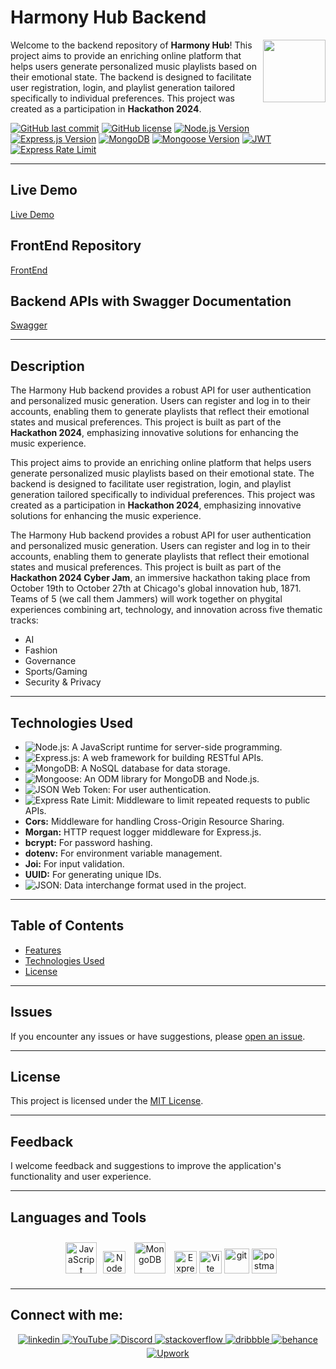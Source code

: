 # Harmony Hub Backend

<img align="right" src="https://media.giphy.com/media/du3J3cXyzhj75IOgvA/giphy.gif" width="100"/>

Welcome to the backend repository of **Harmony Hub**! This project aims to provide an enriching online platform that helps users generate personalized music playlists based on their emotional state. The backend is designed to facilitate user registration, login, and playlist generation tailored specifically to individual preferences. This project was created as a participation in **Hackathon 2024**.

[![GitHub last commit](https://img.shields.io/github/last-commit/Alexandrbig1/harmony-hub-backend)](https://github.com/Alexandrbig1/harmony-hub-backend/commits/main)
[![GitHub license](https://img.shields.io/github/license/Alexandrbig1/harmony-hub-backend)](https://github.com/Alexandrbig1/harmony-hub-backend/blob/main/LICENSE)
[![Node.js Version](https://img.shields.io/badge/Node.js-v18.18.0-2B8B27)](https://nodejs.org/)
[![Express.js Version](https://img.shields.io/badge/Express.js-v4.18.2-000000)](https://expressjs.com/)
[![MongoDB](https://img.shields.io/badge/MongoDB-v6.3.0-3B9539)](https://www.mongodb.com/)
[![Mongoose Version](https://img.shields.io/badge/Mongoose-v8.0.3-6B0002)](https://mongoosejs.com/)
[![JWT](https://img.shields.io/badge/JSON%20Web%20Token-v9.0.2-000000)](https://jwt.io/)
[![Express Rate Limit](https://img.shields.io/badge/Express%20Rate%20Limit-7.4.1-000000)](https://github.com/nfriedly/express-rate-limit)

---

## Live Demo

[Live Demo](https://harmony-hub-live.netlify.app)

## FrontEnd Repository

[FrontEnd](https://github.com/Alexandrbig1/harmony-hub)

## Backend APIs with Swagger Documentation

[Swagger](https://harmony-hub-backend.onrender.com/api-docs)

---

## Description

The Harmony Hub backend provides a robust API for user authentication and personalized music generation. Users can register and log in to their accounts, enabling them to generate playlists that reflect their emotional states and musical preferences. This project is built as part of the **Hackathon 2024**, emphasizing innovative solutions for enhancing the music experience.

This project aims to provide an enriching online platform that helps users generate personalized music playlists based on their emotional state. The backend is designed to facilitate user registration, login, and playlist generation tailored specifically to individual preferences. This project was created as a participation in **Hackathon 2024**, emphasizing innovative solutions for enhancing the music experience.

The Harmony Hub backend provides a robust API for user authentication and personalized music generation. Users can register and log in to their accounts, enabling them to generate playlists that reflect their emotional states and musical preferences. This project is built as part of the **Hackathon 2024 Cyber Jam**, an immersive hackathon taking place from October 19th to October 27th at Chicago's global innovation hub, 1871. Teams of 5 (we call them Jammers) will work together on phygital experiences combining art, technology, and innovation across five thematic tracks:

- AI
- Fashion
- Governance
- Sports/Gaming
- Security & Privacy

---

## Technologies Used

- ![Node.js](https://img.shields.io/badge/Node.js-339933.svg?style=for-the-badge&logo=nodedotjs&logoColor=white): A JavaScript runtime for server-side programming.
- ![Express.js](https://img.shields.io/badge/Express-000000.svg?style=for-the-badge&logo=Express&logoColor=white): A web framework for building RESTful APIs.
- ![MongoDB](https://img.shields.io/badge/MongoDB-47A248.svg?style=for-the-badge&logo=mongodb&logoColor=white): A NoSQL database for data storage.
- ![Mongoose](https://img.shields.io/badge/Mongoose-880000.svg?style=for-the-badge&logo=mongoose&logoColor=white): An ODM library for MongoDB and Node.js.
- ![JSON Web Token](https://img.shields.io/badge/JSON%20Web%20Tokens-000000.svg?style=for-the-badge&logo=JSON-Web-Tokens&logoColor=white): For user authentication.
- ![Express Rate Limit](https://img.shields.io/badge/Express%20Rate%20Limit-7.4.1-000000): Middleware to limit repeated requests to public APIs.
- **Cors:** Middleware for handling Cross-Origin Resource Sharing.
- **Morgan:** HTTP request logger middleware for Express.js.
- **bcrypt:** For password hashing.
- **dotenv:** For environment variable management.
- **Joi:** For input validation.
- **UUID:** For generating unique IDs.
- ![JSON](https://img.shields.io/badge/JSON-000000.svg?style=for-the-badge&logo=JSON&logoColor=white): Data interchange format used in the project.

---

## Table of Contents

- [Features](#features)
- [Technologies Used](#technologies-used)
- [License](#license)

---

## Issues

If you encounter any issues or have suggestions, please
[open an issue](https://github.com/Alexandrbig1/harmony-hub-backend/issues).

---

## License

This project is licensed under the [MIT License](LICENSE).

---

## Feedback

I welcome feedback and suggestions to improve the application's functionality and user experience.

---

## Languages and Tools

<div align="center">
<a href="https://www.javascript.com/" target="_blank"><img style="margin: 10px" src="https://profilinator.rishav.dev/skills-assets/javascript-original.svg" alt="JavaScript" height="50" /></a><a href="https://nodejs.org/en/" target="_blank" rel="noreferrer"><img src="https://raw.githubusercontent.com/danielcranney/readme-generator/main/public/icons/skills/nodejs-colored.svg" width="36" height="36" alt="NodeJS" /></a>
<a href="https://www.mongodb.com/" target="_blank"><img style="margin: 10px" src="https://profilinator.rishav.dev/skills-assets/mongodb-original-wordmark.svg" alt="MongoDB" height="50" /></a>
<a href="https://expressjs.com/" target="_blank" rel="noreferrer"><img src="https://raw.githubusercontent.com/danielcranney/readme-generator/main/public/icons/skills/express-colored.svg" width="36" height="36" alt="Express" /></a>
<a href="https://vitejs.dev/" target="_blank" rel="noreferrer"><img src="https://raw.githubusercontent.com/danielcranney/readme-generator/main/public/icons/skills/vite-colored.svg" width="36" height="36" alt="Vite" /></a>
<a href="https://git-scm.com/" target="_blank" rel="noreferrer">
<img src="https://www.vectorlogo.zone/logos/git-scm/git-scm-icon.svg" alt="git" width="40" height="40"/></a>
<a href="https://postman.com" target="_blank" rel="noreferrer"><img src="https://www.vectorlogo.zone/logos/getpostman/getpostman-icon.svg" alt="postman" width="40" height="40"/></a>
</div>

---

## Connect with me:

<div align="center">
<a href="https://linkedin.com/in/alex-smagin29" target="_blank">
<img src=https://img.shields.io/badge/linkedin-%231E77B5.svg?&style=for-the-badge&logo=linkedin&logoColor=white alt=linkedin style="margin-bottom: 5px;" />
</a>
<a href="https://www.youtube.com/@AlexSmaginDev" target="_blank">
<img src="https://img.shields.io/badge/youtube-%23FF0000.svg?&style=for-the-badge&logo=youtube&logoColor=white" alt="YouTube" style="margin-bottom: 5px;" />
</a>
<a href="https://discord.gg/t6MGsCqdFX" target="_blank">
<img src="https://img.shields.io/badge/discord-%237289DA.svg?&style=for-the-badge&logo=discord&logoColor=white" alt="Discord" style="margin-bottom: 5px;" />
</a>
<a href="https://stackoverflow.com/users/22484161/alex-smagin" target="_blank">
<img src=https://img.shields.io/badge/stackoverflow-%23F28032.svg?&style=for-the-badge&logo=stackoverflow&logoColor=white alt=stackoverflow style="margin-bottom: 5px;" />
</a>
<a href="https://dribbble.com/Alexandrbig1" target="_blank">
<img src=https://img.shields.io/badge/dribbble-%23E45285.svg?&style=for-the-badge&logo=dribbble&logoColor=white alt=dribbble style="margin-bottom: 5px;" />
</a>
<a href="https://www.behance.net/a1126" target="_blank">
<img src=https://img.shields.io/badge/behance-%23191919.svg?&style=for-the-badge&logo=behance&logoColor=white alt=behance style="margin-bottom: 5px;" />
</a>
<a href="https://www.upwork.com/freelancers/~0117da9f9f588056d2" target="_blank">
<img src="https://img.shields.io/badge/upwork-%230077B5.svg?&style=for-the-badge&logo=upwork&logoColor=white&color=%23167B02" alt="Upwork" style="margin-bottom: 5px;" />
</a>
</div>
